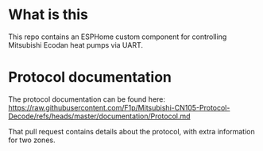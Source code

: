 # What is this

This repo contains an ESPHome custom component for controlling Mitsubishi Ecodan heat pumps via UART.

# Protocol documentation

The protocol documentation can be found here: https://raw.githubusercontent.com/F1p/Mitsubishi-CN105-Protocol-Decode/refs/heads/master/documentation/Protocol.md

That pull request contains details about the protocol, with extra information for two zones.